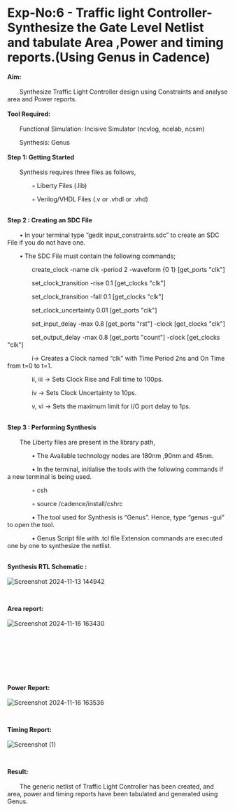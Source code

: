 # Exp-No:6 - Traffic light Controller-Synthesize the Gate Level Netlist and tabulate Area ,Power and timing reports.(Using Genus in Cadence)

**Aim:** <br>
<br>
&emsp;&emsp;Synthesize Traffic Light Controller design using Constraints and analyse area and Power reports.<br>
<br> 
**Tool Required:** <br>
<br>
&emsp;&emsp;Functional Simulation: Incisive Simulator (ncvlog, ncelab, ncsim)

&emsp;&emsp;Synthesis: Genus<br>
<br>
**Step 1: Getting Started** <br>
<br>
&emsp;&emsp;Synthesis requires three files as follows,

&emsp;&emsp;&emsp;&emsp;◦ Liberty Files (.lib)

&emsp;&emsp;&emsp;&emsp;◦ Verilog/VHDL Files (.v or .vhdl or .vhd)<br>
<br>

**Step 2 : Creating an SDC File** <br>
<br>
&emsp;&emsp;•	In your terminal type “gedit input_constraints.sdc” to create an SDC File if you do not have one.

&emsp;&emsp;• The SDC File must contain the following commands;

&emsp;&emsp;&emsp;&emsp;create_clock -name clk -period 2 -waveform {0 1} [get_ports "clk"]

&emsp;&emsp;&emsp;&emsp;set_clock_transition -rise 0.1 [get_clocks "clk"]

&emsp;&emsp;&emsp;&emsp;set_clock_transition -fall 0.1 [get_clocks "clk"]

&emsp;&emsp;&emsp;&emsp;set_clock_uncertainty 0.01 [get_ports "clk"]

&emsp;&emsp;&emsp;&emsp;set_input_delay -max 0.8 [get_ports "rst"] -clock [get_clocks "clk"]

&emsp;&emsp;&emsp;&emsp;set_output_delay -max 0.8 [get_ports "count"] -clock [get_clocks "clk"]

&emsp;&emsp;&emsp;&emsp;i→ Creates a Clock named “clk” with Time Period 2ns and On Time from t=0 to t=1.

&emsp;&emsp;&emsp;&emsp;ii, iii → Sets Clock Rise and Fall time to 100ps.

&emsp;&emsp;&emsp;&emsp;iv → Sets Clock Uncertainty to 10ps.

&emsp;&emsp;&emsp;&emsp;v, vi → Sets the maximum limit for I/O port delay to 1ps.<br>
<br>

**Step 3 : Performing Synthesis** <br>
<br>
&emsp;&emsp;The Liberty files are present in the library path,

&emsp;&emsp;&emsp;&emsp;• The Available technology nodes are 180nm ,90nm and 45nm.

&emsp;&emsp;&emsp;&emsp;• In the terminal, initialise the tools with the following commands if a new terminal is being used.

&emsp;&emsp;&emsp;&emsp;◦ csh

&emsp;&emsp;&emsp;&emsp;◦ source /cadence/install/cshrc

&emsp;&emsp;&emsp;&emsp;• The tool used for Synthesis is “Genus”. Hence, type “genus -gui” to open the tool.

&emsp;&emsp;&emsp;&emsp;• Genus Script file with .tcl file Extension commands are executed one by one to synthesize the netlist.<br>
<br>

**Synthesis RTL Schematic :** <br>
<br>
![Screenshot 2024-11-13 144942](https://github.com/user-attachments/assets/aa552359-c5f1-4ef2-82e5-f72d1b6244eb)

<br>

**Area report:** <br>
<br>
![Screenshot 2024-11-16 163430](https://github.com/user-attachments/assets/9ade2121-5ade-42c5-8320-b785d15b57fb)

<br>
<br>
<br>
<br>
<br>
<br>

**Power Report:** <br>
<br>
![Screenshot 2024-11-16 163536](https://github.com/user-attachments/assets/9eff52de-a7cc-4488-bb21-2bf0b30dc2f9)

<br> 

**Timing Report:** <br>
<br>
![Screenshot (1)](https://github.com/user-attachments/assets/d82190a5-7965-4c56-89d0-47f978a6722a)

<br>

**Result:** <br>
<br>
&emsp;&emsp;The generic netlist of Traffic Light Controller has been created, and area, power and timing reports have been tabulated and generated using Genus.
